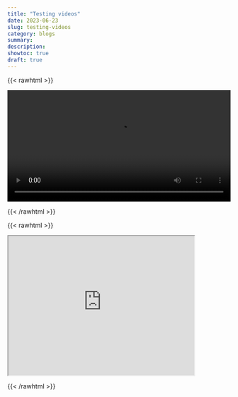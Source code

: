 ```yaml
---
title: "Testing videos"
date: 2023-06-23
slug: testing-videos
category: blogs
summary:
description: 
showtoc: true
draft: true
---
```


{{< rawhtml >}} 

<video width=100% controls>
    <source src="/video/Chenshun_valorant.mp4" type="video/mp4">
    Your browser does not support the video tag.  
</video>

{{< /rawhtml >}}



{{< rawhtml >}}

<iframe width="420" height="315"
    src="https://www.youtube.com/embed/tgbNymZ7vqY?autoplay=1&mute=1">
</iframe>

{{< /rawhtml >}}